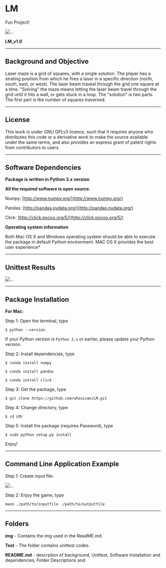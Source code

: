 # LM
Fun Project!

<img align="https://raw.githubusercontent.com/whosivan/LM/master/img/laser_maze.jpg" alt="..."></p>
**LM_v1.0**

------------------------
Background and Objective
------------------------
Laser maze is a grid of squares, with a single solution. The player has a strating position from which he fires a laser in a specific direction (north, south, east, or west). The laser beam travesl through the grid one square at a time. "Solving" the maze means letting the laser beam travel through the grid until it hits a wall, or gets stuck in a loop. The "solution" is two parts. The first part is the number of squares traversed.

---------
License
---------
This work is under GNU GPLv3 licence, such that it requires anyone who distributes this code or a derivative work to make the source available under the same terms, and also provides an express grant of patent rights from contributors to users.

-----------------------
Software Dependencies
-----------------------
**Package is written in Python 3.x version**</p>
**All the required software is open source.**

Numpy:  [http://www.numpy.org/](http://www.numpy.org/)</p>
Pandas:  [http://pandas.pydata.org/](http://pandas.pydata.org/)</p>
Click:  [http://click.pocoo.org/5/](http://click.pocoo.org/5/)</p>

**Operating system information**

Both Mac OS X and Windows operating system should be able to execute the package in default Python environment.
MAC OS X provides the best user experience*

----------------------
Unittest Results
----------------------
<img align="center" src="https://github.com/danielfather7/EASE-Project/blob/master/Project_Goal/figs/unittest_result.png" alt="...">

----------------------
Package Installation
----------------------
**For Mac:**</p>
Step 1: Open the terminal, type </p>
    `$ python --version`</p>
If your Python version is `Python 3.x` or earlier, please update your Python version.</p>
Step 2: Install dependencies, type</p>
    `$ conda install numpy`</p>
    `$ conda install pandas`</p>
    `$ conda install click`</p>
Step 3: Get the package, type</p>
    `$ git clone https://github.com/whosivan/LM.git`</p>
Step 4: Change directory, type</p>
    `$ cd LM/`</p>
Step 5: Install the package (requires Password), type</p>
    `$ sudo python setup.py install`</p>
Enjoy!

-------------
Command Line Application Example
------------
Step 1: Create input file: </p>
 <img align="https://github.com/whosivan/LM/blob/master/img/inputfileformat.png" alt="..."></p>
Step 2: Enjoy the game, type </p>
        `maze ./path/to/inputfile ./path/to/outputfile`</p>

---------
Folders
---------
**img** - Contains the img used in the ReadME.md.

**Test** - The folder contains unittest codes.

**README.md** - descrption of background, Unittest, Software Installation and dependencies, Folder Descriptions and 
